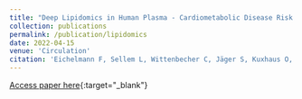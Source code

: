 ```yaml
---
title: "Deep Lipidomics in Human Plasma - Cardiometabolic Disease Risk and Effect of Dietary Fat Modulation."
collection: publications
permalink: /publication/lipidomics
date: 2022-04-15
venue: 'Circulation'
citation: 'Eichelmann F, Sellem L, Wittenbecher C, Jäger S, Kuxhaus O, Prada M, Cuadrat R, Jackson KG, Lovegrove JA, Schulze MB. Deep Lipidomics in Human Plasma - Cardiometabolic Disease Risk and Effect of Dietary Fat Modulation. Circulation. 2022 Apr 15. doi: 10.1161/CIRCULATIONAHA.121.056805. Epub ahead of print. PMID: 35422138.' 
---
```

[Access paper here](https://doi.org/10.1161/CIRCULATIONAHA.121.056805){:target="_blank"}
